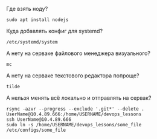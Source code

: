 Где взять ноду?

```
sudo apt install nodejs
```

Куда добавлять конфиг для systemd?

```
/etc/systemd/system
```

А нету на серваке файлового менеджера визуального?

`mc`

А нету на серваке текстового редактора попроще?

`tilde`

А нельзя менять всё локально и отправлять на сервак?

```
rsync -azvr --progress --exclude '.git*' --delete . UserName@10.4.89.666:/home/USERNAME/devops_lessons
ssh UserName@10.4.89.666
sudo ln -s /home/USERNAME/devops_lessons/some_file /etc/configs/some_file
```
